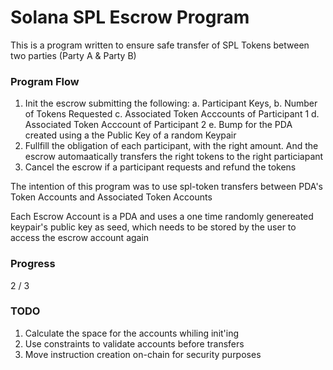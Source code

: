 # Solana SPL Escrow Program

This is a program written to ensure safe transfer of SPL Tokens between two parties (Party A & Party B)

### Program Flow

1. Init the escrow submitting the following:
   a. Participant Keys,
   b. Number of Tokens Requested
   c. Associated Token Acccounts of Participant 1
   d. Associated Token Acccount of Participant 2
   e. Bump for the PDA created using a the Public Key of a random Keypair
2. Fullfill the obligation of each participant, with the right amount. And the escrow automaatically transfers the right tokens to the right particiapant
3. Cancel the escrow if a participant requests and refund the tokens

The intention of this program was to use spl-token transfers between PDA's Token Accounts and Associated Token Accounts

Each Escrow Account is a PDA and uses a one time randomly genereated keypair's public key as seed, which needs to be stored by the user to access the escrow account again

### Progress

2 / 3

### TODO

1. Calculate the space for the accounts whiling init'ing
2. Use constraints to validate accounts before transfers
3. Move instruction creation on-chain for security purposes
